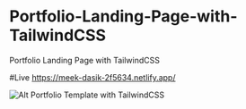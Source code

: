 # Portfolio-Landing-Page-with-TailwindCSS
Portfolio Landing Page with TailwindCSS

#Live
https://meek-dasik-2f5634.netlify.app/

![Alt Portfolio Template with TailwindCSS](![image](https://github.com/greatkhanjoy/Portfolio-Landing-Page-with-TailwindCSS/assets/46918937/46b730b9-cf2e-40a7-b0c2-800112079634)
)
